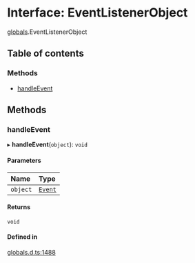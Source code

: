 # Interface: EventListenerObject

[globals](../modules/globals.md).EventListenerObject

## Table of contents

### Methods

- [handleEvent](globals.EventListenerObject.md#handleevent)

## Methods

### handleEvent

▸ **handleEvent**(`object`): `void`

#### Parameters

| Name | Type |
| :------ | :------ |
| `object` | [`Event`](../modules/globals.md#event) |

#### Returns

`void`

#### Defined in

[globals.d.ts:1488](https://github.com/goodcodedev/bun-types/blob/8bd1b3a/globals.d.ts#L1488)
